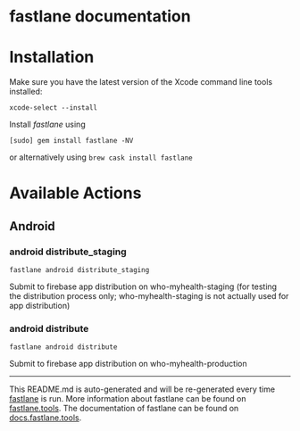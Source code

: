 fastlane documentation
================
# Installation

Make sure you have the latest version of the Xcode command line tools installed:

```
xcode-select --install
```

Install _fastlane_ using
```
[sudo] gem install fastlane -NV
```
or alternatively using `brew cask install fastlane`

# Available Actions
## Android
### android distribute_staging
```
fastlane android distribute_staging
```
Submit to firebase app distribution on who-myhealth-staging (for testing the distribution process only; who-myhealth-staging is not actually used for app distribution)
### android distribute
```
fastlane android distribute
```
Submit to firebase app distribution on who-myhealth-production

----

This README.md is auto-generated and will be re-generated every time [fastlane](https://fastlane.tools) is run.
More information about fastlane can be found on [fastlane.tools](https://fastlane.tools).
The documentation of fastlane can be found on [docs.fastlane.tools](https://docs.fastlane.tools).
